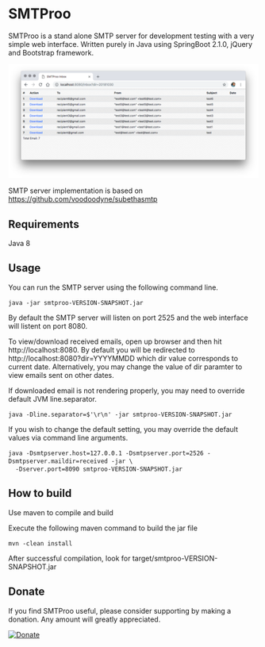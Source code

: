 # SMTProo

SMTProo is a stand alone SMTP server for development testing with a very simple web interface.
Written purely in Java using SpringBoot 2.1.0, jQuery and Bootstrap framework.

  <img src="https://raw.githubusercontent.com/homerfv/smtproo/master/src/main/resources/static/images/web.png" />

SMTP server implementation is based on <a href="https://github.com/voodoodyne/subethasmtp">https://github.com/voodoodyne/subethasmtp</a>


Requirements
------------

Java 8


Usage
------------

You can run the SMTP server using the following command line. 

```
java -jar smtproo-VERSION-SNAPSHOT.jar
```

By default the SMTP server will listen on port 2525 and the web interface will listent on port 8080.

To view/download received emails, open up browser and then hit http://localhost:8080. 
By default you will be redirected to http://localhost:8080?dir=YYYYMMDD which dir value corresponds to current date.
Alternatively, you may change the value of dir paramter to view emails sent on other dates.

If downloaded email is not rendering properly, you may need to override default JVM line.separator. 

```
java -Dline.separator=$'\r\n' -jar smtproo-VERSION-SNAPSHOT.jar
```

If you wish to change the default setting, you may override the default values via command line arguments.

```
java -Dsmtpserver.host=127.0.0.1 -Dsmtpserver.port=2526 -Dsmtpserver.maildir=received -jar \
  -Dserver.port=8090 smtproo-VERSION-SNAPSHOT.jar	
```


How to build
------------

Use maven to compile and build

Execute the following maven command to build the jar file

```  
mvn -clean install
```

After successful compilation, look for target/smtproo-VERSION-SNAPSHOT.jar


Donate
-----------
If you find SMTProo useful, please consider supporting by making a donation. Any amount will greatly appreciated.

<a href="https://www.paypal.me/homerfv" rel="nofollow" target="_blank">
<img alt="Donate" src="https://www.paypalobjects.com/en_US/i/btn/btn_donateCC_LG.gif" style="max-width:100%;">
</a> 


  
  
